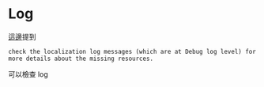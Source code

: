 # Log

[這邊](https://docs.microsoft.com/zh-tw/aspnet/core/fundamentals/troubleshoot-aspnet-core-localization?view=aspnetcore-3.1#missing-resources)提到

```
check the localization log messages (which are at Debug log level) for more details about the missing resources.
```

可以檢查 log
